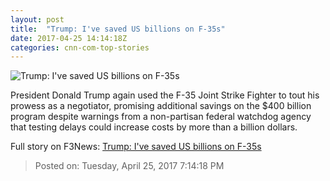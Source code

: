 ```yaml
---
layout: post
title:  "Trump: I've saved US billions on F-35s"
date: 2017-04-25 14:14:18Z
categories: cnn-com-top-stories
---
```


![Trump: I've saved US billions on F-35s](http://i2.cdn.cnn.com/cnnnext/dam/assets/170113140555-f-35b-tease-super-tease.jpg)

President Donald Trump again used the F-35 Joint Strike Fighter to tout his prowess as a negotiator, promising additional savings on the $400 billion program despite warnings from a non-partisan federal watchdog agency that testing delays could increase costs by more than a billion dollars.


Full story on F3News: [Trump: I've saved US billions on F-35s](http://www.f3nws.com/n/tgMPrC)

> Posted on: Tuesday, April 25, 2017 7:14:18 PM
